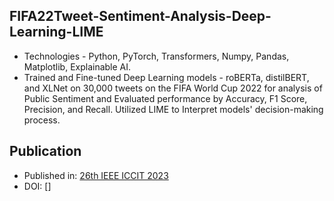 ## **FIFA22Tweet-Sentiment-Analysis-Deep-Learning-LIME**
- Technologies - Python, PyTorch, Transformers, Numpy, Pandas, Matplotlib, Explainable AI. 
- Trained and Fine-tuned Deep Learning models - roBERTa, distilBERT, and XLNet on 30,000 tweets on the FIFA World Cup 2022 for analysis of Public Sentiment and Evaluated performance by Accuracy, F1 Score, Precision, and Recall. Utilized LIME to Interpret models' decision-making process.

## **Publication**

- Published in: [26th IEEE ICCIT 2023](https://iccit.org.bd/2023/)
- DOI: []
